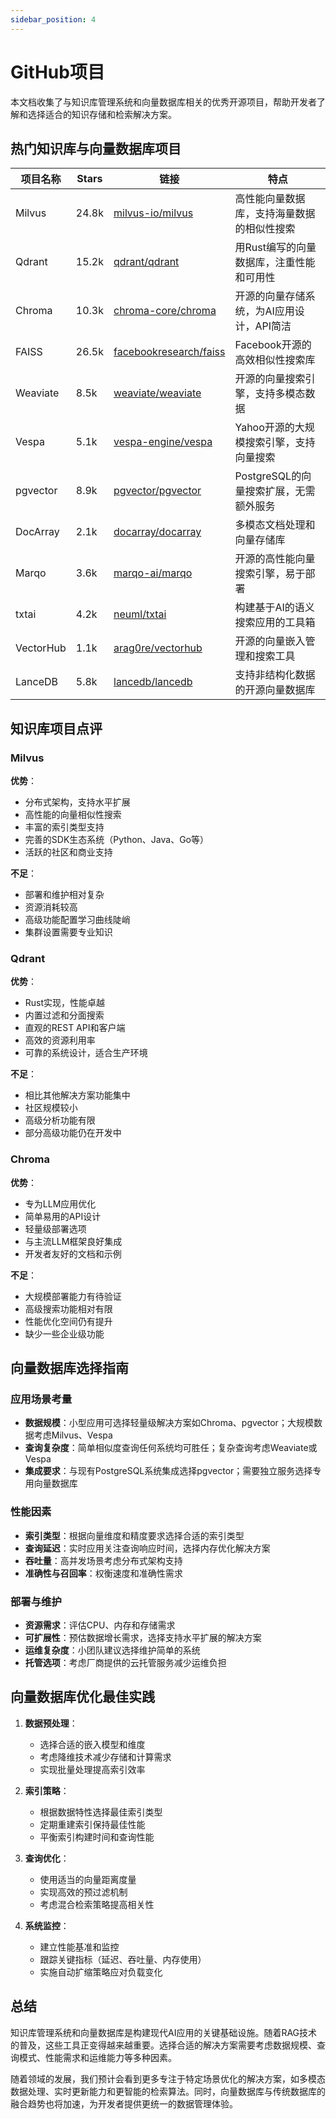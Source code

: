 ```yaml
---
sidebar_position: 4
---
```


# GitHub项目

本文档收集了与知识库管理系统和向量数据库相关的优秀开源项目，帮助开发者了解和选择适合的知识存储和检索解决方案。

## 热门知识库与向量数据库项目

| 项目名称 | Stars | 链接 | 特点 |
|---------|-------|------|------|
| Milvus | 24.8k | [milvus-io/milvus](https://github.com/milvus-io/milvus) | 高性能向量数据库，支持海量数据的相似性搜索 |
| Qdrant | 15.2k | [qdrant/qdrant](https://github.com/qdrant/qdrant) | 用Rust编写的向量数据库，注重性能和可用性 |
| Chroma | 10.3k | [chroma-core/chroma](https://github.com/chroma-core/chroma) | 开源的向量存储系统，为AI应用设计，API简洁 |
| FAISS | 26.5k | [facebookresearch/faiss](https://github.com/facebookresearch/faiss) | Facebook开源的高效相似性搜索库 |
| Weaviate | 8.5k | [weaviate/weaviate](https://github.com/weaviate/weaviate) | 开源的向量搜索引擎，支持多模态数据 |
| Vespa | 5.1k | [vespa-engine/vespa](https://github.com/vespa-engine/vespa) | Yahoo开源的大规模搜索引擎，支持向量搜索 |
| pgvector | 8.9k | [pgvector/pgvector](https://github.com/pgvector/pgvector) | PostgreSQL的向量搜索扩展，无需额外服务 |
| DocArray | 2.1k | [docarray/docarray](https://github.com/docarray/docarray) | 多模态文档处理和向量存储库 |
| Marqo | 3.6k | [marqo-ai/marqo](https://github.com/marqo-ai/marqo) | 开源的高性能向量搜索引擎，易于部署 |
| txtai | 4.2k | [neuml/txtai](https://github.com/neuml/txtai) | 构建基于AI的语义搜索应用的工具箱 |
| VectorHub | 1.1k | [arag0re/vectorhub](https://github.com/arag0re/vectorhub) | 开源的向量嵌入管理和搜索工具 |
| LanceDB | 5.8k | [lancedb/lancedb](https://github.com/lancedb/lancedb) | 支持非结构化数据的开源向量数据库 |

## 知识库项目点评

### Milvus

**优势**：
- 分布式架构，支持水平扩展
- 高性能的向量相似性搜索
- 丰富的索引类型支持
- 完善的SDK生态系统（Python、Java、Go等）
- 活跃的社区和商业支持

**不足**：
- 部署和维护相对复杂
- 资源消耗较高
- 高级功能配置学习曲线陡峭
- 集群设置需要专业知识

### Qdrant

**优势**：
- Rust实现，性能卓越
- 内置过滤和分面搜索
- 直观的REST API和客户端
- 高效的资源利用率
- 可靠的系统设计，适合生产环境

**不足**：
- 相比其他解决方案功能集中
- 社区规模较小
- 高级分析功能有限
- 部分高级功能仍在开发中

### Chroma

**优势**：
- 专为LLM应用优化
- 简单易用的API设计
- 轻量级部署选项
- 与主流LLM框架良好集成
- 开发者友好的文档和示例

**不足**：
- 大规模部署能力有待验证
- 高级搜索功能相对有限
- 性能优化空间仍有提升
- 缺少一些企业级功能

## 向量数据库选择指南

### 应用场景考量

- **数据规模**：小型应用可选择轻量级解决方案如Chroma、pgvector；大规模数据考虑Milvus、Vespa
- **查询复杂度**：简单相似度查询任何系统均可胜任；复杂查询考虑Weaviate或Vespa
- **集成要求**：与现有PostgreSQL系统集成选择pgvector；需要独立服务选择专用向量数据库

### 性能因素

- **索引类型**：根据向量维度和精度要求选择合适的索引类型
- **查询延迟**：实时应用关注查询响应时间，选择内存优化解决方案
- **吞吐量**：高并发场景考虑分布式架构支持
- **准确性与召回率**：权衡速度和准确性需求

### 部署与维护

- **资源需求**：评估CPU、内存和存储需求
- **可扩展性**：预估数据增长需求，选择支持水平扩展的解决方案
- **运维复杂度**：小团队建议选择维护简单的系统
- **托管选项**：考虑厂商提供的云托管服务减少运维负担

## 向量数据库优化最佳实践

1. **数据预处理**：
   - 选择合适的嵌入模型和维度
   - 考虑降维技术减少存储和计算需求
   - 实现批量处理提高索引效率

2. **索引策略**：
   - 根据数据特性选择最佳索引类型
   - 定期重建索引保持最佳性能
   - 平衡索引构建时间和查询性能

3. **查询优化**：
   - 使用适当的向量距离度量
   - 实现高效的预过滤机制
   - 考虑混合检索策略提高相关性

4. **系统监控**：
   - 建立性能基准和监控
   - 跟踪关键指标（延迟、吞吐量、内存使用）
   - 实施自动扩缩策略应对负载变化

## 总结

知识库管理系统和向量数据库是构建现代AI应用的关键基础设施。随着RAG技术的普及，这些工具正变得越来越重要。选择合适的解决方案需要考虑数据规模、查询模式、性能需求和运维能力等多种因素。

随着领域的发展，我们预计会看到更多专注于特定场景优化的解决方案，如多模态数据处理、实时更新能力和更智能的检索算法。同时，向量数据库与传统数据库的融合趋势也将加速，为开发者提供更统一的数据管理体验。 